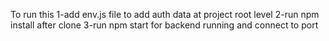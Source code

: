 To run this
1-add env.js file to add auth data at project root level
2-run npm install after clone
3-run npm start for backend running and connect to port
